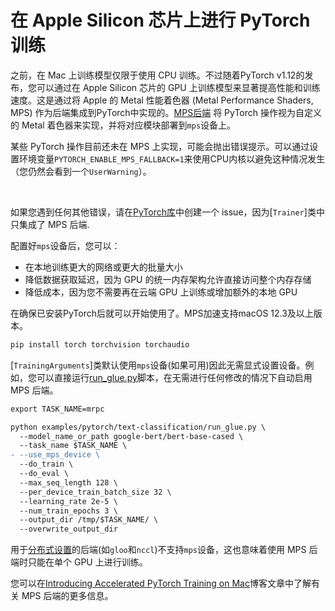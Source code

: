 <!--Copyright 2022 The HuggingFace Team. All rights reserved.
Licensed under the Apache License, Version 2.0 (the "License"); you may not use this file except in compliance with
the License. You may obtain a copy of the License at
http://www.apache.org/licenses/LICENSE-2.0
Unless required by applicable law or agreed to in writing, software distributed under the License is distributed on
an "AS IS" BASIS, WITHOUT WARRANTIES OR CONDITIONS OF ANY KIND, either express or implied. See the License for the
⚠️ Note that this file is in Markdown but contain specific syntax for our doc-builder (similar to MDX) that may not be
rendered properly in your Markdown viewer.
-->

# 在 Apple Silicon 芯片上进行 PyTorch 训练

之前，在 Mac 上训练模型仅限于使用 CPU 训练。不过随着PyTorch v1.12的发布，您可以通过在 Apple Silicon 芯片的 GPU 上训练模型来显著提高性能和训练速度。这是通过将 Apple 的 Metal 性能着色器 (Metal Performance Shaders, MPS) 作为后端集成到PyTorch中实现的。[MPS后端](https://pytorch.org/docs/stable/notes/mps.html) 将 PyTorch 操作视为自定义的 Metal 着色器来实现，并将对应模块部署到`mps`设备上。

<Tip warning={true}>

某些 PyTorch 操作目前还未在 MPS 上实现，可能会抛出错误提示。可以通过设置环境变量`PYTORCH_ENABLE_MPS_FALLBACK=1`来使用CPU内核以避免这种情况发生（您仍然会看到一个`UserWarning`）。

<br>

如果您遇到任何其他错误，请在[PyTorch库](https://github.com/pytorch/pytorch/issues)中创建一个 issue，因为[`Trainer`]类中只集成了 MPS 后端.

</Tip>

配置好`mps`设备后，您可以：

* 在本地训练更大的网络或更大的批量大小
* 降低数据获取延迟，因为 GPU 的统一内存架构允许直接访问整个内存存储
* 降低成本，因为您不需要再在云端 GPU 上训练或增加额外的本地 GPU

在确保已安装PyTorch后就可以开始使用了。MPS加速支持macOS 12.3及以上版本。

```bash
pip install torch torchvision torchaudio
```

[`TrainingArguments`]类默认使用`mps`设备(如果可用)因此无需显式设置设备。例如，您可以直接运行[run_glue.py](https://github.com/huggingface/transformers/blob/main/examples/pytorch/text-classification/run_glue.py)脚本，在无需进行任何修改的情况下自动启用 MPS 后端。

```diff
export TASK_NAME=mrpc

python examples/pytorch/text-classification/run_glue.py \
  --model_name_or_path google-bert/bert-base-cased \
  --task_name $TASK_NAME \
- --use_mps_device \
  --do_train \
  --do_eval \
  --max_seq_length 128 \
  --per_device_train_batch_size 32 \
  --learning_rate 2e-5 \
  --num_train_epochs 3 \
  --output_dir /tmp/$TASK_NAME/ \
  --overwrite_output_dir
```

用于[分布式设置](https://pytorch.org/docs/stable/distributed.html#backends)的后端(如`gloo`和`nccl`)不支持`mps`设备，这也意味着使用 MPS 后端时只能在单个 GPU 上进行训练。

您可以在[Introducing Accelerated PyTorch Training on Mac](https://pytorch.org/blog/introducing-accelerated-pytorch-training-on-mac/)博客文章中了解有关 MPS 后端的更多信息。
